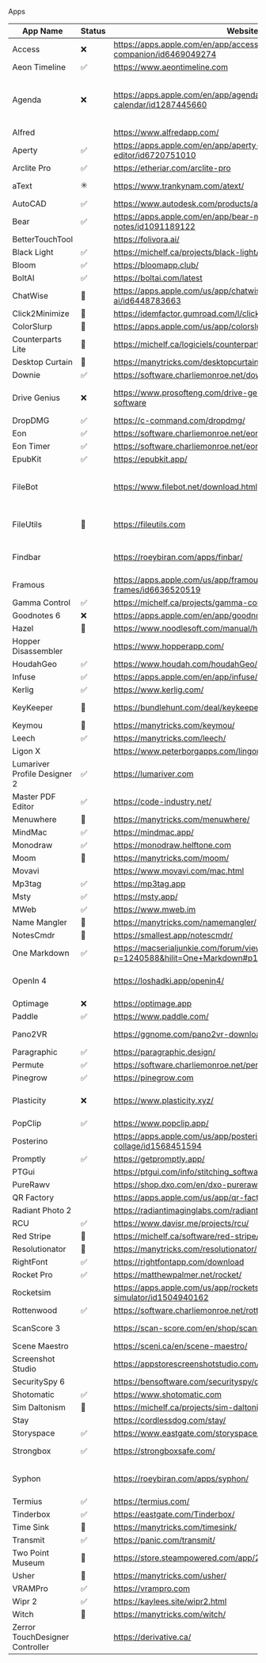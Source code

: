 Apps

| App Name                        | Status | Website                                                                               | Comment                                               |
| ------------------------------- | ------ | ------------------------------------------------------------------------------------- | ----------------------------------------------------- |
| Access                          | ❌     | https://apps.apple.com/en/app/access-passwords-companion/id6469049274                 | MAS in-app purchase                                   |
| Aeon Timeline                   | ✅     | https://www.aeontimeline.com                                                          |                                                       |
| Agenda                          | ❌     | https://apps.apple.com/en/app/agenda-notes-meets-calendar/id1287445660                | MAS in-app purchase, repacking issues, partial unlock |
| Alfred                          |        | https://www.alfredapp.com/                                                            |                                                       |
| Aperty                          | ✅     | https://apps.apple.com/en/app/aperty-pro-portrait-editor/id6720751010                 |                                                       |
| Arclite Pro                     | ✅     | https://etheriar.com/arclite-pro                                                      |                                                       |
| aText                           | ✳️   | https://www.trankynam.com/atext/                                                      | .NET + Dotfuscator                                    |
| AutoCAD                         | ✅     | https://www.autodesk.com/products/autocad/overview                                    |                                                       |
| Bear                            | ✅     | https://apps.apple.com/en/app/bear-markdown-notes/id1091189122                        | MAS in-app                                            |
| BetterTouchTool                 |        | https://folivora.ai/                                                                  |                                                       |
| Black Light                     | ✅     | https://michelf.ca/projects/black-light/                                              |                                                       |
| Bloom                           | ✅     | https://bloomapp.club/                                                                |                                                       |
| BoltAI                          | ✅     | https://boltai.com/latest                                                             |                                                       |
| ChatWise                        | 💢    | https://apps.apple.com/us/app/chatwise-chat-with-ask-ai/id6448783663                  | paid app                                              |
| Click2Minimize                  | 💢    | https://idemfactor.gumroad.com/l/click2minimize                                       | paid app                                              |
| ColorSlurp                      | 💭    | https://apps.apple.com/us/app/colorslurp/id1287239339                                 | RevenueCat                                            |
| Counterparts Lite               | 💭    | https://michelf.ca/logiciels/counterparts-lite/                                       |                                                       |
| Desktop Curtain                 | 💭    | https://manytricks.com/desktopcurtain/                                                |                                                       |
| Downie                          | ✅     | https://software.charliemonroe.net/downie/                                            |                                                       |
| Drive Genius                    | ❌     | https://www.prosofteng.com/drive-genius-mac-protection-software                       | license server check + obfuscation                    |
| DropDMG                         | ✅     | https://c-command.com/dropdmg/                                                        |                                                       |
| Eon                             | ✅     | https://software.charliemonroe.net/eon/                                               |                                                       |
| Eon Timer                       | ✅     | https://software.charliemonroe.net/eon/                                               |                                                       |
| EpubKit                         | ✅     | https://epubkit.app/                                                                  |                                                       |
| FileBot                         |        | https://www.filebot.net/download.html                                                 | Java, don't know how to patch (already decrypted)     |
| FileUtils                       | 💭    | https://fileutils.com                                                                 | Finder permissions issue                              |
| Findbar                         |        | https://roeybiran.com/apps/finbar/                                                    | gumroad license server check                          |
| Framous                         |        | https://apps.apple.com/us/app/framous-screenshot-frames/id6636520519                  | RevenueCat                                            |
| Gamma Control                   | ✅     | https://michelf.ca/projects/gamma-control/                                            |                                                       |
| Goodnotes 6                     | ❌     | https://apps.apple.com/en/app/goodnotes-6/id1444383602                                |                                                       |
| Hazel                           | 💭    | https://www.noodlesoft.com/manual/hazel/hazel-overview/                               | Partial                                               |
| Hopper Disassembler             |        | https://www.hopperapp.com/                                                            |                                                       |
| HoudahGeo                       | ✅     | https://www.houdah.com/houdahGeo/                                                     |                                                       |
| Infuse                          | ✅     | https://apps.apple.com/en/app/infuse/id1136220934                                     | MAS in-app                                            |
| Kerlig                          | ✅     | https://www.kerlig.com/                                                               |                                                       |
| KeyKeeper                       | 💭    | https://bundlehunt.com/deal/keykeeper                                                 | license server check                                  |
| Keymou                          | 💭    | https://manytricks.com/keymou/                                                        |                                                       |
| Leech                           | ✅     | https://manytricks.com/leech/                                                         |                                                       |
| Ligon X                         |        | https://www.peterborgapps.com/lingon/                                                 |                                                       |
| Lumariver Profile Designer 2    | ✅     | https://lumariver.com                                                                 |                                                       |
| Master PDF Editor               | ✅     | https://code-industry.net/                                                            |                                                       |
| Menuwhere                       | 💭    | https://manytricks.com/menuwhere/                                                     |                                                       |
| MindMac                         | ✅     | https://mindmac.app/                                                                  |                                                       |
| Monodraw                        | ✅     | https://monodraw.helftone.com                                                         |                                                       |
| Moom                            | 💭    | https://manytricks.com/moom/                                                          |                                                       |
| Movavi                          |        | https://www.movavi.com/mac.html                                                       |                                                       |
| Mp3tag                          | ✅     | https://mp3tag.app                                                                    |                                                       |
| Msty                            | ✅     | https://msty.app/                                                                     |                                                       |
| MWeb                            | ✅     | https://www.mweb.im                                                                   |                                                       |
| Name Mangler                    | 💭    | https://manytricks.com/namemangler/                                                   |                                                       |
| NotesCmdr                       | 💢    | https://smallest.app/notescmdr/                                                       | paid app                                              |
| One Markdown                    | ✅     | https://macserialjunkie.com/forum/viewtopic.php?p=1240588&hilit=One+Markdown#p1240588 |                                                       |
| OpenIn 4                        |        | https://loshadki.app/openin4/                                                         | lemonsqueezy license server check                     |
| Optimage                        | ❌     | https://optimage.app                                                                  |                                                       |
| Paddle                          | ✅     | https://www.paddle.com/                                                               |                                                       |
| Pano2VR                         |        | https://ggnome.com/pano2vr-download/                                                  | not fully bypassed..                                  |
| Paragraphic                     | ✅     | https://paragraphic.design/                                                           |                                                       |
| Permute                         | ✅     | https://software.charliemonroe.net/permute/                                           |                                                       |
| Pinegrow                        | ✅     | https://pinegrow.com                                                                  |                                                       |
| Plasticity                      | ❌     | https://www.plasticity.xyz/                                                           | compiled JavaScript files                             |
| PopClip                         | ✅     | https://www.popclip.app/                                                              |                                                       |
| Posterino                       |        | https://apps.apple.com/us/app/posterino-pro-photo-collage/id1568451594                |                                                       |
| Promptly                        | ✅     | https://getpromptly.app/                                                              |                                                       |
| PTGui                           |        | https://ptgui.com/info/stitching_software_for_macos.html                              |                                                       |
| PureRawv                        |        | https://shop.dxo.com/en/dxo-pureraw-5.html                                            |                                                       |
| QR Factory                      |        | https://apps.apple.com/us/app/qr-factory-3/id1609285899                               | RevenueCat                                            |
| Radiant Photo 2                 |        | https://radiantimaginglabs.com/radiant-photo-2/                                       |                                                       |
| RCU                             | ✅     | https://www.davisr.me/projects/rcu/                                                   |                                                       |
| Red Stripe                      | 💭    | https://michelf.ca/software/red-stripe/                                               |                                                       |
| Resolutionator                  | 💭    | https://manytricks.com/resolutionator/                                                |                                                       |
| RightFont                       | ✅     | https://rightfontapp.com/download                                                     |                                                       |
| Rocket Pro                      | ✅     | https://matthewpalmer.net/rocket/                                                     |                                                       |
| Rocketsim                       |        | https://apps.apple.com/us/app/rocketsim-for-xcode-simulator/id1504940162              | RevenueCat                                            |
| Rottenwood                      | ✅     | https://software.charliemonroe.net/rottenwood/                                        |                                                       |
| ScanScore 3                     |        | https://scan-score.com/en/shop/scanscore-3-professional/                              | License server check                                  |
| Scene Maestro                   |        | https://sceni.ca/en/scene-maestro/                                                    |                                                       |
| Screenshot Studio               |        | https://appstorescreenshotstudio.com/                                                 |                                                       |
| SecuritySpy 6                   |        | https://bensoftware.com/securityspy/download.html                                     |                                                       |
| Shotomatic                      | ✅     | https://www.shotomatic.com                                                            |                                                       |
| Sim Daltonism                   | 💭    | https://michelf.ca/projects/sim-daltonism/                                            |                                                       |
| Stay                            |        | https://cordlessdog.com/stay/                                                         |                                                       |
| Storyspace                      | ✅     | https://www.eastgate.com/storyspace/                                                  |                                                       |
| Strongbox                       | ✅     | https://strongboxsafe.com/                                                            | Issue with repacking                                  |
| Syphon                          |        | https://roeybiran.com/apps/syphon/                                                    | gumroad license server check                          |
| Termius                         | ✅     | https://termius.com/                                                                  |                                                       |
| Tinderbox                       | ✅     | https://eastgate.com/Tinderbox/                                                       |                                                       |
| Time Sink                       | 💭    | https://manytricks.com/timesink/                                                      |                                                       |
| Transmit                        | ✅     | https://panic.com/transmit/                                                           |                                                       |
| Two Point Museum                | 💢    | https://store.steampowered.com/app/2185060/Two_Point_Museum/                          | steam app                                             |
| Usher                           | 💭    | https://manytricks.com/usher/                                                         |                                                       |
| VRAMPro                         | ✅     | https://vrampro.com                                                                   |                                                       |
| Wipr 2                          | ✅     | https://kaylees.site/wipr2.html                                                       |                                                       |
| Witch                           | 💭    | https://manytricks.com/witch/                                                         |                                                       |
| Zerror TouchDesigner Controller |        | https://derivative.ca/                                                                |                                                       |
